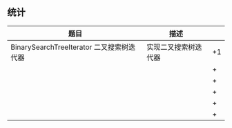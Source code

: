 ## 统计

| 题目  | 描述 |    |
|---|  ---  | --- |
| BinarySearchTreeIterator 二叉搜索树迭代器  | 实现二叉搜索树迭代器  | +1  |
|   |   | +  |
|   |   | +  |
|   |   | +  |
|   |   | +  |
|   |   | +  |







